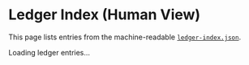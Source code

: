 # Ledger Index (Human View)

This page lists entries from the machine-readable [`ledger-index.json`](ledger-index.json).

<div id="ledger-list">Loading ledger entries…</div>

<script>
(function () {
  const target = document.getElementById('ledger-list');
  function link(href, text) { const a = document.createElement('a'); a.href = href; a.textContent = text; return a; }
  function li(child) { const el = document.createElement('li'); el.appendChild(child); return el; }

  fetch('ledger-index.json')
    .then(r => r.json())
    .then(data => {
      const ul = document.createElement('ul');
      (data.entries || []).forEach(e => {
        const fileHref = e.file || '';
        const title = e.title || e.id || fileHref;
        const date = e.date ? ` — ${e.date}` : '';
        const item = document.createElement('span');
        item.appendChild(link(fileHref, title));
        item.appendChild(document.createTextNode(date));
        ul.appendChild(li(item));
      });
      target.innerHTML = '';
      target.appendChild(ul);
    })
    .catch(err => {
      target.textContent = 'Could not load ledger-index.json';
      console.error(err);
    });
})();
</script>
